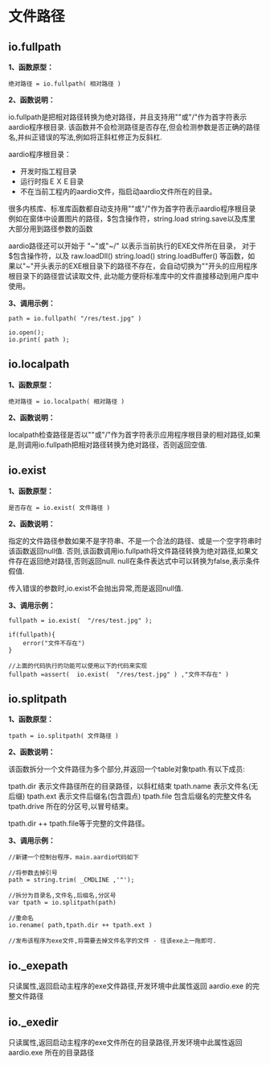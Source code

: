 # 文件路径

## io.fullpath

**1、函数原型：**

``` aau
绝对路径 = io.fullpath( 相对路径 )
```


**2、函数说明：**

io.fullpath是把相对路径转换为绝对路径，并且支持用"\"或"/"作为首字符表示aardio程序根目录.
该函数并不会检测路径是否存在,但会检测参数是否正确的路径名,并纠正错误的写法,例如将正斜杠修正为反斜杠.

aardio程序根目录：

* 开发时指工程目录
* 运行时指ＥＸＥ目录
* 不在当前工程内的aardio文件，指启动aardio文件所在的目录。

很多内核库、标准库函数都自动支持用"\"或"/"作为首字符表示aardio程序根目录
例如在窗体中设置图片的路径，$包含操作符，string.load string.save以及库里大部分用到路径参数的函数

aardio路径还可以开始于 "~\"或"~/" 以表示当前执行的EXE文件所在目录， 对于$包含操作符，以及 raw.loadDll() string.load() string.loadBuffer() 等函数，如果以"~\"开头表示的EXE根目录下的路径不存在，会自动切换为"\"开头的应用程序根目录下的路径尝试读取文件, 此功能方便将标准库中的文件直接移动到用户库中使用。

**3、调用示例：**


``` aau
path = io.fullpath( "/res/test.jpg" )

io.open();
io.print( path );
```

## io.localpath

**1、函数原型：**

``` aau
绝对路径 = io.localpath( 相对路径 )
```


**2、函数说明：**

localpath检查路径是否以"\"或"/"作为首字符表示应用程序根目录的相对路径,如果是,则调用io.fullpath把相对路径转换为绝对路径，否则返回空值.

## io.exist

**1、函数原型：**

``` aau
是否存在 = io.exist( 文件路径 )
```


**2、函数说明：**

指定的文件路径参数如果不是字符串、不是一个合法的路径、或是一个空字符串时该函数返回null值.
否则,该函数调用io.fullpath将文件路径转换为绝对路径,如果文件存在返回绝对路径,否则返回null. 
null在条件表达式中可以转换为false,表示条件假值.

传入错误的参数时,io.exist不会抛出异常,而是返回null值.

**3、调用示例：**


``` aau
fullpath = io.exist(  "/res/test.jpg" );

if(fullpath){
	error("文件不存在")
}

//上面的代码执行的功能可以使用以下的代码来实现
fullpath =assert(  io.exist(  "/res/test.jpg" ) ,"文件不存在" )
```

## io.splitpath

**1、函数原型：**

``` aau
tpath = io.splitpath( 文件路径 )
```


**2、函数说明：**

该函数拆分一个文件路径为多个部分,并返回一个table对象tpath.有以下成员:

tpath.dir 表示文件路径所在的目录路径，以斜杠结束
tpath.name 表示文件名(无后缀)
tpath.ext 表示文件后缀名(包含圆点)
tpath.file 包含后缀名的完整文件名
tpath.drive 所在的分区号,以冒号结束。

tpath.dir ++ tpath.file等于完整的文件路径。

**3、调用示例：**


``` aau
//新建一个控制台程序，main.aardio代码如下

//将参数去掉引号
path = string.trim( _CMDLINE ,'"');

//拆分为目录名,文件名,后缀名,分区号
var tpath = io.splitpath(path)

//重命名
io.rename( path,tpath.dir ++ tpath.ext )

//发布该程序为exe文件,将需要去掉文件名字的文件 - 往该exe上一拖即可.
```

## io._exepath

只读属性,返回启动主程序的exe文件路径,开发环境中此属性返回 aardio.exe 的完整文件路径

## io._exedir

只读属性,返回启动主程序的exe文件所在的目录路径,开发环境中此属性返回 aardio.exe 所在的目录路径
